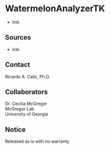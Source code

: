 # WatermelonAnalyzerTK

* link

## Sources

* link

## Contact

Ricardo A. Calix, Ph.D.

## Collaborators

Dr. Cecilia McGregor \
McGregor Lab \
University of Georgia

## Notice

Released as is with no warranty
